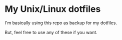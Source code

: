 # My Unix/Linux dotfiles

I'm basically using this repo as backup for my dotfiles.

But, feel free to use any of these if you want.
